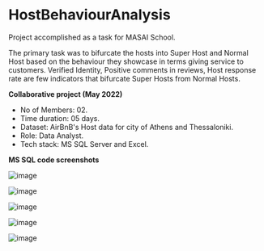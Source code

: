# HostBehaviourAnalysis
Project accomplished as a task for MASAI School.

The primary task was to bifurcate the hosts into Super Host and Normal Host based on the behaviour they showcase in terms giving service to customers.
Verified Identity, Positive comments in reviews, Host response rate are few indicators that bifurcate Super Hosts from Normal Hosts.


<strong>Collaborative project (May 2022)</strong>
- No of Members: 02.
- Time duration: 05 days.
- Dataset: AirBnB's Host data for city of Athens and Thessaloniki.
- Role: Data Analyst.
- Tech stack: MS SQL Server and Excel.

<strong>MS SQL code screenshots</strong>

![image](https://user-images.githubusercontent.com/66992000/193454661-91526084-2937-45ad-bbda-adbca739818c.png)

![image](https://user-images.githubusercontent.com/66992000/193454908-7319a506-fd08-4faa-8886-28ad85021027.png)

![image](https://user-images.githubusercontent.com/66992000/193454918-73316010-a2c0-4836-a26b-eae14d2c5adf.png)

![image](https://user-images.githubusercontent.com/66992000/193454943-6c977759-c796-420f-b155-469229010322.png)

![image](https://user-images.githubusercontent.com/66992000/193454946-83377cba-13df-4b6d-a157-d91413dd1ced.png)

